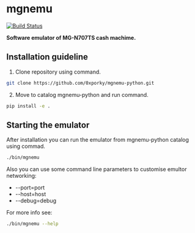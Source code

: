# mgnemu

[![Build Status](https://travis-ci.org/0xporky/mgnemu.svg?branch=master)](https://travis-ci.org/0xporky/mgnemu)

**Software emulator of MG-N707TS cash machime.**

## Installation guideline ##
1. Clone repository using command.
```bash
git clone https://github.com/0xporky/mgnemu-python.git
```
2. Move to catalog mgnemu-python and run command.
```bash
pip install -e .
```

## Starting the emulator ##
After installation you can run the emulator from mgnemu-python catalog using commad.
```bash
./bin/mgnemu
```
Also you can use some command line parameters to customise emultor networking:
* --port=port
* --host=host
* --debug=debug

For more info see:
```bash
./bin/mgnemu --help
```
